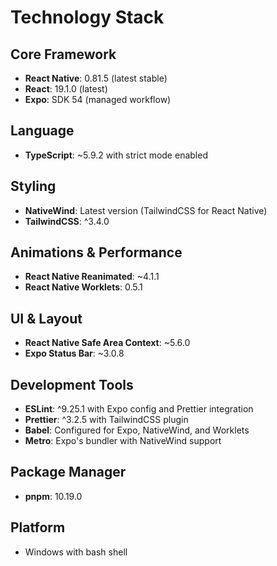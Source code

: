 # Technology Stack

## Core Framework
- **React Native**: 0.81.5 (latest stable)
- **React**: 19.1.0 (latest)
- **Expo**: SDK 54 (managed workflow)

## Language
- **TypeScript**: ~5.9.2 with strict mode enabled

## Styling
- **NativeWind**: Latest version (TailwindCSS for React Native)
- **TailwindCSS**: ^3.4.0

## Animations & Performance
- **React Native Reanimated**: ~4.1.1
- **React Native Worklets**: 0.5.1

## UI & Layout
- **React Native Safe Area Context**: ~5.6.0
- **Expo Status Bar**: ~3.0.8

## Development Tools
- **ESLint**: ^9.25.1 with Expo config and Prettier integration
- **Prettier**: ^3.2.5 with TailwindCSS plugin
- **Babel**: Configured for Expo, NativeWind, and Worklets
- **Metro**: Expo's bundler with NativeWind support

## Package Manager
- **pnpm**: 10.19.0

## Platform
- Windows with bash shell